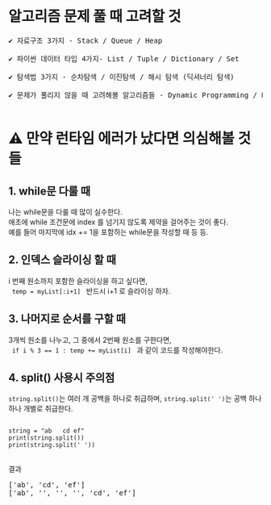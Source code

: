 # 알고리즘 문제 풀 때 고려할 것
<pre>
✔️ 자료구조 3가지 - Stack / Queue / Heap  
   
✔️ 파이썬 데이터 타입 4가지- List / Tuple / Dictionary / Set   
   
✔️ 탐색법 3가지 - 순차탐색 / 이진탐색 / 해시 탐색 (딕셔너리 탐색)   
   
✔️ 문제가 풀리지 않을 때 고려해볼 알고리즘들 - Dynamic Programming / Prefix Sum / Two Pointer
   
</pre>
# ⚠️ 만약 런타임 에러가 났다면 의심해볼 것들
## 1. while문 다룰 때
나는 while문을 다룰 때 많이 실수한다.   
애초에 while 조건문에 index 를 넘기지 않도록 제약을 걸어주는 것이 좋다.   
예를 들어 마지막에 idx += 1을 포함하는 while문을 작성할 때 등 등.   
## 2. 인덱스 슬라이싱 할 때
i 번째 원소까지 포함한 슬라이싱을 하고 싶다면,   
<code> temp = myList[:i+1] </code> 반드시 i+1 로 슬라이싱 하자.
## 3. 나머지로 순서를 구할 때
3개씩 원소를 나누고, 그 중에서 2번째 원소를 구한다면,   
<code> if i % 3 == 1 : temp += myList[i] </code> 과 같이 코드를 작성해야한다.
## 4. split() 사용시 주의점
<code>string.split()</code>는 여러 개 공백을 하나로 취급하며, <code>string.split(' ')</code>는 공백 하나 하나 개별로 취급한다.
<pre>
<code>
string = "ab   cd ef"
print(string.split())
print(string.split(' '))
</code>
</pre>
결과
<pre>
['ab', 'cd', 'ef']
['ab', '', '', '', 'cd', 'ef']
</pre>
